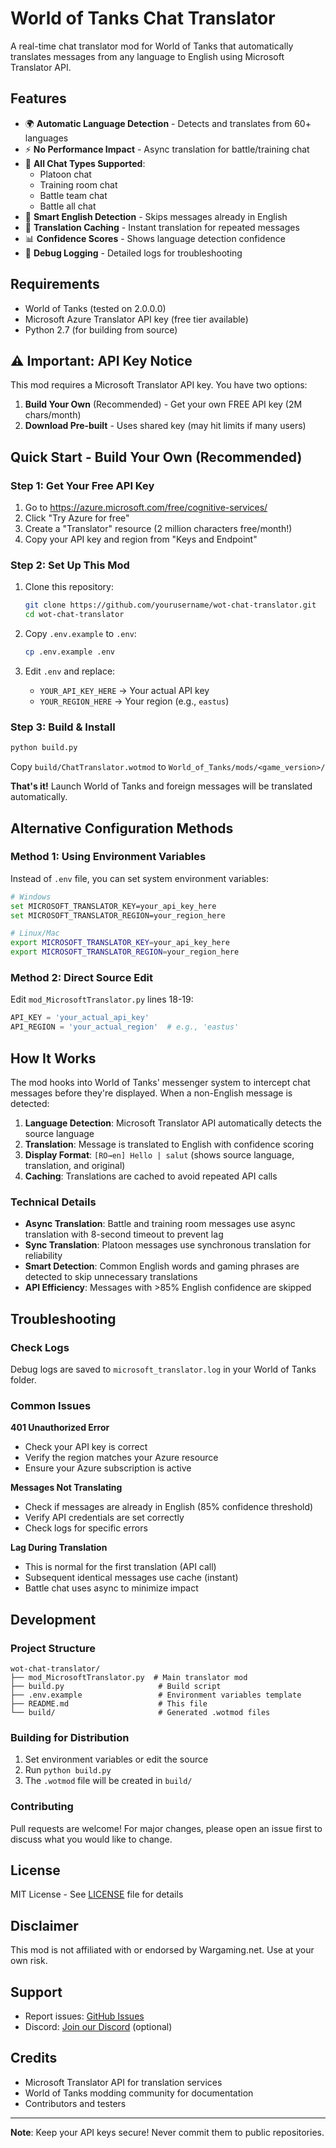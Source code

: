 # World of Tanks Chat Translator

A real-time chat translator mod for World of Tanks that automatically translates messages from any language to English using Microsoft Translator API.

## Features

- 🌍 **Automatic Language Detection** - Detects and translates from 60+ languages
- ⚡ **No Performance Impact** - Async translation for battle/training chat
- 💬 **All Chat Types Supported**:
  - Platoon chat
  - Training room chat
  - Battle team chat
  - Battle all chat
- 🎯 **Smart English Detection** - Skips messages already in English
- 💾 **Translation Caching** - Instant translation for repeated messages
- 📊 **Confidence Scores** - Shows language detection confidence
- 🔧 **Debug Logging** - Detailed logs for troubleshooting

## Requirements

- World of Tanks (tested on 2.0.0.0)
- Microsoft Azure Translator API key (free tier available)
- Python 2.7 (for building from source)

## ⚠️ Important: API Key Notice

This mod requires a Microsoft Translator API key. You have two options:

1. **Build Your Own** (Recommended) - Get your own FREE API key (2M chars/month)
2. **Download Pre-built** - Uses shared key (may hit limits if many users)

## Quick Start - Build Your Own (Recommended)

### Step 1: Get Your Free API Key
1. Go to https://azure.microsoft.com/free/cognitive-services/
2. Click "Try Azure for free" 
3. Create a "Translator" resource (2 million characters free/month!)
4. Copy your API key and region from "Keys and Endpoint"

### Step 2: Set Up This Mod
1. Clone this repository:
   ```bash
   git clone https://github.com/yourusername/wot-chat-translator.git
   cd wot-chat-translator
   ```

2. Copy `.env.example` to `.env`:
   ```bash
   cp .env.example .env
   ```

3. Edit `.env` and replace:
   - `YOUR_API_KEY_HERE` → Your actual API key
   - `YOUR_REGION_HERE` → Your region (e.g., `eastus`)

### Step 3: Build & Install
```bash
python build.py
```

Copy `build/ChatTranslator.wotmod` to `World_of_Tanks/mods/<game_version>/`

**That's it!** Launch World of Tanks and foreign messages will be translated automatically.

## Alternative Configuration Methods

### Method 1: Using Environment Variables
Instead of `.env` file, you can set system environment variables:
```bash
# Windows
set MICROSOFT_TRANSLATOR_KEY=your_api_key_here
set MICROSOFT_TRANSLATOR_REGION=your_region_here

# Linux/Mac
export MICROSOFT_TRANSLATOR_KEY=your_api_key_here
export MICROSOFT_TRANSLATOR_REGION=your_region_here
```

### Method 2: Direct Source Edit
Edit `mod_MicrosoftTranslator.py` lines 18-19:
```python
API_KEY = 'your_actual_api_key'
API_REGION = 'your_actual_region'  # e.g., 'eastus'
```

## How It Works

The mod hooks into World of Tanks' messenger system to intercept chat messages before they're displayed. When a non-English message is detected:

1. **Language Detection**: Microsoft Translator API automatically detects the source language
2. **Translation**: Message is translated to English with confidence scoring
3. **Display Format**: `[RO→en] Hello | salut` (shows source language, translation, and original)
4. **Caching**: Translations are cached to avoid repeated API calls

### Technical Details

- **Async Translation**: Battle and training room messages use async translation with 8-second timeout to prevent lag
- **Sync Translation**: Platoon messages use synchronous translation for reliability
- **Smart Detection**: Common English words and gaming phrases are detected to skip unnecessary translations
- **API Efficiency**: Messages with >85% English confidence are skipped

## Troubleshooting

### Check Logs
Debug logs are saved to `microsoft_translator.log` in your World of Tanks folder.

### Common Issues

**401 Unauthorized Error**
- Check your API key is correct
- Verify the region matches your Azure resource
- Ensure your Azure subscription is active

**Messages Not Translating**
- Check if messages are already in English (85% confidence threshold)
- Verify API credentials are set correctly
- Check logs for specific errors

**Lag During Translation**
- This is normal for the first translation (API call)
- Subsequent identical messages use cache (instant)
- Battle chat uses async to minimize impact

## Development

### Project Structure
```
wot-chat-translator/
├── mod_MicrosoftTranslator.py  # Main translator mod
├── build.py                     # Build script
├── .env.example                 # Environment variables template
├── README.md                    # This file
└── build/                       # Generated .wotmod files
```

### Building for Distribution

1. Set environment variables or edit the source
2. Run `python build.py`
3. The `.wotmod` file will be created in `build/`

### Contributing

Pull requests are welcome! For major changes, please open an issue first to discuss what you would like to change.

## License

MIT License - See [LICENSE](LICENSE) file for details

## Disclaimer

This mod is not affiliated with or endorsed by Wargaming.net. Use at your own risk.

## Support

- Report issues: [GitHub Issues](../../issues)
- Discord: [Join our Discord](#) (optional)

## Credits

- Microsoft Translator API for translation services
- World of Tanks modding community for documentation
- Contributors and testers

---

**Note**: Keep your API keys secure! Never commit them to public repositories.